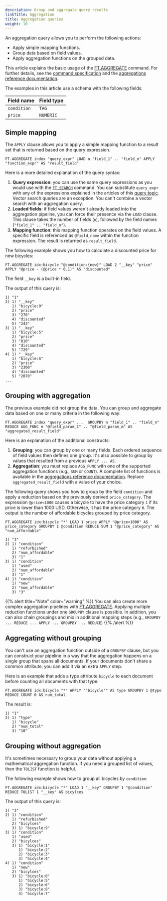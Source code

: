 ```yaml
---
description: Group and aggregate query results
linkTitle: Aggregation
title: Aggregation queries
weight: 10
---
```


An aggregation query allows you to perform the following actions:

- Apply simple mapping functions.
- Group data based on field values.
- Apply aggregation functions on the grouped data.

This article explains the basic usage of the [FT.AGGREGATE](/commands/ft.aggregate/) command. For further details, see the [command specification](/commands/ft.aggregate/) and the [aggregations reference documentation](/docs/interact/search-and-query/advanced-concepts/aggregations).

The examples in this article use a schema with the following fields:

| Field name | Field type |
| ---------- | ---------- |
| `condition` | `TAG` |
| `price` | `NUMERIC` |

## Simple mapping

The `APPLY` clause allows you to apply a simple mapping function to a result set that is returned based on the query expression.

```
FT.AGGREGATE index "query_expr" LOAD n "field_1" .. "field_n" APPLY "function_expr" AS "result_field"
```

Here is a more detailed explanation of the query syntax:

1. **Query expression**: you can use the same query expressions as you would use with the [`FT.SEARCH`](/commands/ft.search) command. You can substitute `query_expr` with any of the expressions explained in the articles of this [query topic](/docs/interact/search-and-query/query/). Vector search queries are an exception. You can't combine a vector search with an aggregation query.
2. **Loaded fields**: if field values weren't already loaded into the aggregation pipeline, you can force their presence via the `LOAD` clause. This clause takes the number of fields (`n`), followed by the field names (`"field_1" .. "field_n"`).
3. **Mapping function**: this mapping function operates on the field values. A specific field is referenced as `@field_name` within the function expression. The result is returned as `result_field`.

The following example shows you how to calculate a discounted price for new bicycles:

```
FT.AGGREGATE idx:bicycle "@condition:{new}" LOAD 2 "__key" "price" APPLY "@price - (@price * 0.1)" AS "discounted"
```

The field `__key` is a built-in field. 

The output of this query is:

```
1) "1"
2) 1) "__key"
   1) "bicycle:0"
   2) "price"
   3) "270"
   4) "discounted"
   5) "243"
3) 1) "__key"
   1) "bicycle:5"
   2) "price"
   3) "810"
   4) "discounted"
   5) "729"
4) 1) "__key"
   1) "bicycle:6"
   2) "price"
   3) "2300"
   4) "discounted"
   5) "2070"
...
```

## Grouping with aggregation

The previous example did not group the data. You can group and aggregate data based on one or many criteria in the following way:

```
FT.AGGREGATE index "query_expr" ...  GROUPBY n "field_1" .. "field_n" REDUCE AGG_FUNC m "@field_param_1" .. "@field_param_m" AS "aggregated_result_field"
```

Here is an explanation of the additional constructs:

1. **Grouping**: you can group by one or many fields. Each ordered sequence of field values then defines one group. It's also possible to group by values that resulted from a previous `APPLY ... AS`.
2. **Aggregation**: you must replace `AGG_FUNC` with one of the supported aggregation functions (e.g., `SUM` or `COUNT`). A complete list of functions is available in the [aggregations reference documentation](/docs/interact/search-and-query/advanced-concepts/aggregations). Replace `aggregated_result_field` with a value of your choice.

The following query shows you how to group by the field `condition` and apply a reduction based on the previously derived `price_category`. The expression `@price<1000` causes a bicycle to have the price category `1` if its price is lower than 1000 USD. Otherwise, it has the price category `0`. The output is the number of affordable bicycles grouped by price category.

```
FT.AGGREGATE idx:bicycle "*" LOAD 1 price APPLY "@price<1000" AS price_category GROUPBY 1 @condition REDUCE SUM 1 "@price_category" AS "num_affordable"
```

```
1) "3"
2) 1) "condition"
   1) "refurbished"
   2) "num_affordable"
   3) "1"
3) 1) "condition"
   1) "used"
   2) "num_affordable"
   3) "1"
4) 1) "condition"
   1) "new"
   2) "num_affordable"
   3) "3"
```

{{% alert title="Note" color="warning" %}}
You can also create more complex aggregation pipelines with [FT.AGGREGATE](/commands/ft.aggregate/). Applying multiple reduction functions under one `GROUPBY` clause is possible. In addition, you can also chain groupings and mix in additional mapping steps (e.g., `GROUPBY ... REDUCE ... APPLY ... GROUPBY ... REDUCE`)
{{% /alert  %}}


## Aggregating without grouping

You can't use an aggregation function outside of a `GROUPBY` clause, but you can construct your pipeline in a way that the aggregation happens on a single group that spans all documents. If your documents don't share a common attribute, you can add it via an extra `APPLY` step.

Here is an example that adds a type attribute `bicycle` to each document before counting all documents with that type:

```
FT.AGGREGATE idx:bicycle "*" APPLY "'bicycle'" AS type GROUPBY 1 @type REDUCE COUNT 0 AS num_total
```

The result is:

```
1) "1"
2) 1) "type"
   1) "bicycle"
   2) "num_total"
   3) "10"
```

## Grouping without aggregation

It's sometimes necessary to group your data without applying a mathematical aggregation function. If you need a grouped list of values, then the `TOLIST` function is helpful.

The following example shows how to group all bicycles by `condition`:

```
FT.AGGREGATE idx:bicycle "*" LOAD 1 "__key" GROUPBY 1 "@condition" REDUCE TOLIST 1 "__key" AS bicylces
```

The output of this query is:

```
1) "3"
2) 1) "condition"
   1) "refurbished"
   2) "bicylces"
   3) 1) "bicycle:9"
3) 1) "condition"
   1) "used"
   2) "bicylces"
   3) 1) "bicycle:1"
      1) "bicycle:2"
      2) "bicycle:3"
      3) "bicycle:4"
4) 1) "condition"
   1) "new"
   2) "bicylces"
   3) 1) "bicycle:0"
      1) "bicycle:5"
      2) "bicycle:6"
      3) "bicycle:8"
      4) "bicycle:7"
```